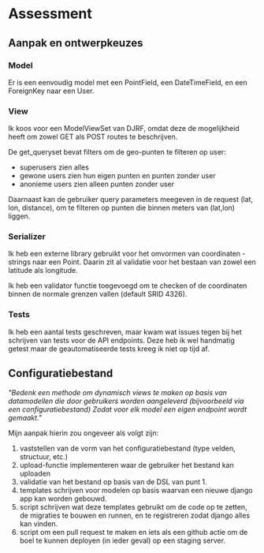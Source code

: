 # Assessment
## Aanpak en ontwerpkeuzes
### Model
Er is een eenvoudig model met een PointField, een DateTimeField, en een
ForeignKey naar een User.

### View
Ik koos voor een ModelViewSet van DJRF, omdat deze de mogelijkheid
heeft om zowel GET als POST routes te beschrijven.

De get_queryset bevat filters om de geo-punten te filteren op user:
- superusers zien alles
- gewone users zien hun eigen punten en punten zonder user
- anonieme users zien alleen punten zonder user

Daarnaast kan de gebruiker query parameters meegeven in de request
(lat, lon, distance), om te filteren op punten die binnen <distance>
meters van (lat,lon) liggen.

### Serializer
Ik heb een externe library gebruikt voor het omvormen van coordinaten
-strings naar een Point. Daarin zit al validatie voor het bestaan van
zowel een latitude als longitude.

Ik heb een validator functie toegevoegd om te checken of de coordinaten
binnen de normale grenzen vallen (default SRID 4326).

### Tests
Ik heb een aantal tests geschreven, maar kwam wat issues tegen bij het
schrijven van tests voor de API endpoints. Deze heb ik wel handmatig
getest maar de geautomatiseerde tests kreeg ik niet op tijd af.

## Configuratiebestand
_"Bedenk een methode om dynamisch views te maken op basis van datamodellen die door gebruikers worden aangeleverd (bijvoorbeeld via een configuratiebestand) Zodat voor elk model een eigen endpoint wordt gemaakt."_

Mijn aanpak hierin zou ongeveer als volgt zijn:
1. vaststellen van de vorm van het configuratiebestand (type velden,
structuur, etc.)
2. upload-functie implementeren waar de gebruiker het bestand kan
uploaden
3. validatie van het bestand op basis van de DSL van punt 1.
4. templates schrijven voor modelen op basis waarvan een nieuwe
django app kan worden gebouwd.
5. script schrijven wat deze templates gebruikt om de code op te
zetten, de migraties te bouwen en runnen, en te registreren zodat
django alles kan vinden.
6. script om een pull request te maken en iets als een github actie om
de boel te kunnen deployen (in ieder geval) op een staging server.
